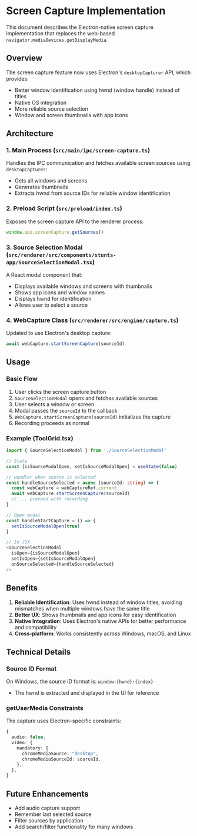 # Screen Capture Implementation

This document describes the Electron-native screen capture implementation that replaces the web-based `navigator.mediaDevices.getDisplayMedia`.

## Overview

The screen capture feature now uses Electron's `desktopCapturer` API, which provides:
- Better window identification using hwnd (window handle) instead of titles
- Native OS integration
- More reliable source selection
- Window and screen thumbnails with app icons

## Architecture

### 1. Main Process (`src/main/ipc/screen-capture.ts`)
Handles the IPC communication and fetches available screen sources using `desktopCapturer`:
- Gets all windows and screens
- Generates thumbnails
- Extracts hwnd from source IDs for reliable window identification

### 2. Preload Script (`src/preload/index.ts`)
Exposes the screen capture API to the renderer process:
```typescript
window.api.screenCapture.getSources()
```

### 3. Source Selection Modal (`src/renderer/src/components/stunts-app/SourceSelectionModal.tsx`)
A React modal component that:
- Displays available windows and screens with thumbnails
- Shows app icons and window names
- Displays hwnd for identification
- Allows user to select a source

### 4. WebCapture Class (`src/renderer/src/engine/capture.ts`)
Updated to use Electron's desktop capture:
```typescript
await webCapture.startScreenCapture(sourceId)
```

## Usage

### Basic Flow

1. User clicks the screen capture button
2. `SourceSelectionModal` opens and fetches available sources
3. User selects a window or screen
4. Modal passes the `sourceId` to the callback
5. `WebCapture.startScreenCapture(sourceId)` initializes the capture
6. Recording proceeds as normal

### Example (ToolGrid.tsx)

```typescript
import { SourceSelectionModal } from './SourceSelectionModal'

// State
const [isSourceModalOpen, setIsSourceModalOpen] = useState(false)

// Handler when source is selected
const handleSourceSelected = async (sourceId: string) => {
  const webCapture = webCaptureRef.current
  await webCapture.startScreenCapture(sourceId)
  // ... proceed with recording
}

// Open modal
const handleStartCapture = () => {
  setIsSourceModalOpen(true)
}

// In JSX
<SourceSelectionModal
  isOpen={isSourceModalOpen}
  setIsOpen={setIsSourceModalOpen}
  onSourceSelected={handleSourceSelected}
/>
```

## Benefits

1. **Reliable Identification**: Uses hwnd instead of window titles, avoiding mismatches when multiple windows have the same title
2. **Better UX**: Shows thumbnails and app icons for easy identification
3. **Native Integration**: Uses Electron's native APIs for better performance and compatibility
4. **Cross-platform**: Works consistently across Windows, macOS, and Linux

## Technical Details

### Source ID Format
On Windows, the source ID format is: `window:{hwnd}:{index}`
- The hwnd is extracted and displayed in the UI for reference

### getUserMedia Constraints
The capture uses Electron-specific constraints:
```typescript
{
  audio: false,
  video: {
    mandatory: {
      chromeMediaSource: "desktop",
      chromeMediaSourceId: sourceId,
    },
  },
}
```

## Future Enhancements

- Add audio capture support
- Remember last selected source
- Filter sources by application
- Add search/filter functionality for many windows
